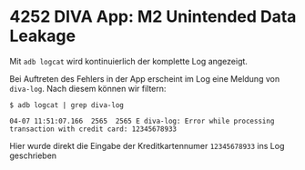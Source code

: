 # 4252 DIVA App: M2 Unintended Data Leakage

Mit `adb logcat` wird kontinuierlich der komplette Log angezeigt.

Bei Auftreten des Fehlers in der App erscheint im Log eine Meldung von `diva-log`. Nach diesem können wir filtern:

```
$ adb logcat | grep diva-log
```
```
04-07 11:51:07.166  2565  2565 E diva-log: Error while processing transaction with credit card: 12345678933
```

Hier wurde direkt die Eingabe der Kreditkartennumer `12345678933` ins Log geschrieben
